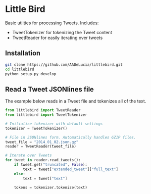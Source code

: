 # Little Bird

Basic utilties for processing Tweets. Includes:  
* TweetTokenizer for tokenizing the Tweet content
* TweetReader for easily iterating over tweets

## Installation
```bash
git clone https://github.com/AADeLucia/littlebird.git
cd littlebird
python setup.py develop
```

## Read a Tweet JSONlines file
The example below reads in a Tweet file and tokenizes all of the text.

```python
from littlebird import TweetReader
from littlebird import TweetTokenizer

# Initialize tokenizer with default settings
tokenizer = TweetTokenizer()

# File in JSONlines form. Automatically handles GZIP files.
tweet_file = "2014_01_02.json.gz"
reader = TweetReader(tweet_file)

# Iterate over Tweets
for tweet in reader.read_tweets():
    if tweet.get("truncated", False):
        text = tweet["extended_tweet"]["full_text"]
    else:
        text = tweet["text"]
    
    tokens = tokenizer.tokenize(text)
```


